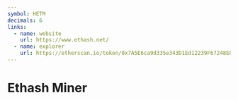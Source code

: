 ```yaml
---
symbol: HETM
decimals: 6
links:
  - name: website
    url: https://www.ethash.net/
  - name: explorer
    url: https://etherscan.io/token/0x7A5E6ca9d335e343D1Ed12239F67248E056AFE2f
---
```


# Ethash Miner
